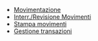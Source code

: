 - [Movimentazione](Sorgenti/DOC_OPE/TA/B£AMO/GMMOVI01)
- [Interr./Revisione Movimenti](Sorgenti/OJ/PGM/GMMO01)
- [Stampa movimenti](Sorgenti/OJ/PGM/GMMO02)
- [Gestione transazioni](Sorgenti/OJ/PGM/GMTR00)
